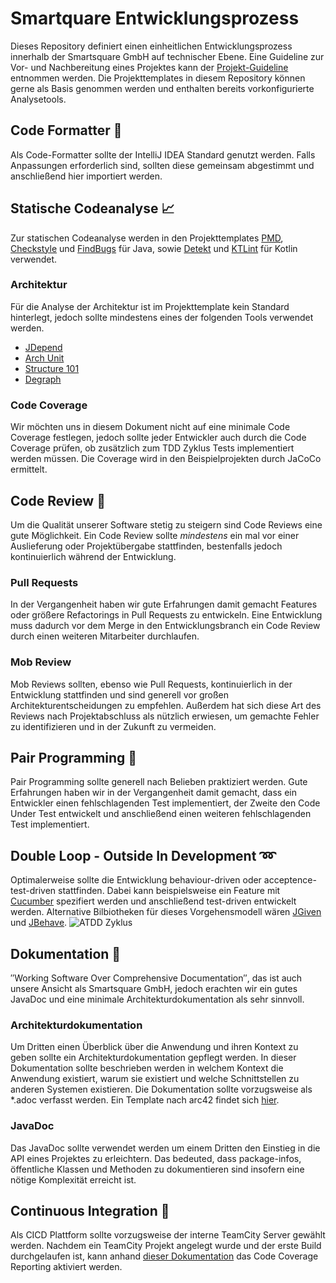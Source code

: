 # Smartquare Entwicklungsprozess
Dieses Repository definiert einen einheitlichen Entwicklungsprozess innerhalb der Smartsquare GmbH auf technischer Ebene. Eine Guideline zur Vor- und Nachbereitung eines Projektes kann der [Projekt-Guideline](https://github.com/SmartsquareGmbH/guidelines/) entnommen werden. Die Projekttemplates in diesem Repository können gerne als Basis genommen werden und enthalten bereits vorkonfigurierte Analysetools.

## Code Formatter :closed_book:
Als Code-Formatter sollte der IntelliJ IDEA Standard genutzt werden. Falls Anpassungen erforderlich sind, sollten diese gemeinsam abgestimmt und anschließend hier importiert werden.  

## Statische Codeanalyse :chart_with_upwards_trend:
Zur statischen Codeanalyse werden in den Projekttemplates [PMD](https://pmd.github.io/), [Checkstyle](http://checkstyle.sourceforge.net/) und [FindBugs](http://findbugs.sourceforge.net/) für Java, sowie [Detekt](https://github.com/arturbosch/detekt) und [KTLint](https://ktlint.github.io/) für Kotlin verwendet. 

### Architektur
Für die Analyse der Architektur ist im Projekttemplate kein Standard hinterlegt, jedoch sollte mindestens eines der folgenden Tools verwendet werden. 
- [JDepend](https://github.com/clarkware/jdepend)
- [Arch Unit](https://www.archunit.org/)
- [Structure 101](https://structure101.com/)
- [Degraph](http://blog.schauderhaft.de/degraph/)

### Code Coverage 
Wir möchten uns in diesem Dokument nicht auf eine minimale Code Coverage festlegen, jedoch sollte jeder Entwickler auch durch die Code Coverage prüfen, ob zusätzlich zum TDD Zyklus Tests implementiert werden müssen. Die Coverage wird in den Beispielprojekten durch JaCoCo ermittelt.

## Code Review :cop:
Um die Qualität unserer Software stetig zu steigern sind Code Reviews eine gute Möglichkeit. Ein Code Review sollte _mindestens_ ein mal vor einer Auslieferung oder Projektübergabe stattfinden, bestenfalls jedoch kontinuierlich während der Entwicklung.

### Pull Requests
In der Vergangenheit haben wir gute Erfahrungen damit gemacht Features oder größere Refactorings in Pull Requests zu entwickeln. Eine Entwicklung muss dadurch vor dem Merge in den Entwicklungsbranch ein Code Review durch einen weiteren Mitarbeiter durchlaufen. 

### Mob Review
Mob Reviews sollten, ebenso wie Pull Requests, kontinuierlich in der Entwicklung stattfinden und sind generell vor großen Architekturentscheidungen zu empfehlen. Außerdem hat sich diese Art des Reviews nach Projektabschluss als nützlich erwiesen, um gemachte Fehler zu identifizieren und in der Zukunft zu vermeiden.

## Pair Programming :two_men_holding_hands:
Pair Programming sollte generell nach Belieben praktiziert werden. Gute Erfahrungen haben wir in der Vergangenheit damit gemacht, dass ein Entwickler einen fehlschlagenden Test implementiert, der Zweite den Code Under Test entwickelt und anschließend einen weiteren fehlschlagenden Test implementiert.

## Double Loop - Outside In Development :loop:
Optimalerweise sollte die Entwicklung behaviour-driven oder acceptence-test-driven stattfinden. Dabei kann beispielsweise ein Feature mit [Cucumber](https://cucumber.io/) spezifiert werden und anschließend test-driven entwickelt werden. Alternative Bilbiotheken für dieses Vorgehensmodell wären [JGiven](http://jgiven.org/) und [JBehave](https://jbehave.org/).
![ATDD Zyklus](https://www.planetgeek.ch/wp-content/uploads/2012/06/Clean-ATDD-cycle.png)

## Dokumentation :page_with_curl:
″Working Software Over Comprehensive Documentation″, das ist auch unsere Ansicht als Smartsquare GmbH, jedoch erachten wir ein gutes JavaDoc und eine minimale Architekturdokumentation als sehr sinnvoll.
### Architekturdokumentation
Um Dritten einen Überblick über die Anwendung und ihren Kontext zu geben sollte ein Architekturdokumentation gepflegt werden. In dieser Dokumentation sollte beschrieben werden in welchem Kontext die Anwendung existiert, warum sie existiert und welche Schnittstellen zu anderen Systemen existieren. Die Dokumentation sollte vorzugsweise als *.adoc verfasst werden.
Ein Template nach arc42 findet sich [hier](https://smartsquare.github.io/archdoc).
### JavaDoc
Das JavaDoc sollte verwendet werden um einem Dritten den Einstieg in die API eines Projektes zu erleichtern. Das bedeuted, dass package-infos, öffentliche Klassen und Methoden zu dokumentieren sind insofern eine nötige Komplexität erreicht ist. 

## Continuous Integration :arrows_counterclockwise:
Als CICD Plattform sollte vorzugsweise der interne TeamCity Server gewählt werden. Nachdem ein TeamCity Projekt angelegt wurde und der erste Build durchgelaufen ist, kann anhand [dieser Dokumentation](https://confluence.jetbrains.com/display/TCD9/IntelliJ+IDEA) das Code Coverage Reporting aktiviert werden.
